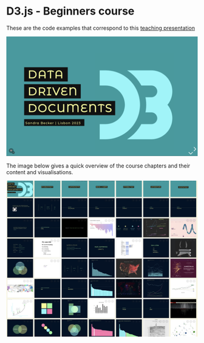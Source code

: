 # D3.js - Beginners course

These are the code examples that correspond to this [teaching presentation](https://slides.com/sandraviz/d3-js)

![Alt text](Images/Presentation.png)

The image below gives a quick overview of the course chapters and their content and visualisations. 

![Alt text](Images/Overview.jpeg)

